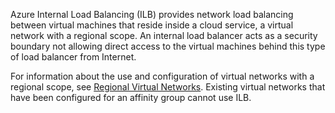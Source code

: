 
Azure Internal Load Balancing (ILB) provides network load balancing between virtual machines that reside inside a cloud service, a virtual network with a regional scope. An internal load balancer acts as a security boundary not allowing direct access to the virtual machines behind this type of load balancer from Internet.

For information about the use and configuration of virtual networks with a regional scope, see [Regional Virtual Networks](/documentation/articles/virtual-networks-migrate-to-regional-vnet). Existing virtual networks that have been configured for an affinity group cannot use ILB.



